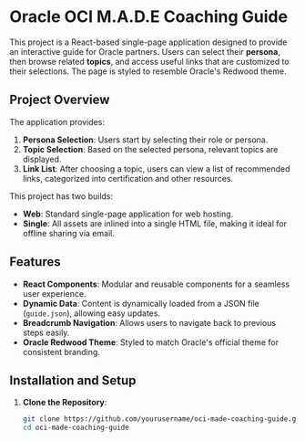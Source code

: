 # Oracle OCI M.A.D.E Coaching Guide

This project is a React-based single-page application designed to provide an interactive guide for Oracle partners. Users can select their **persona**, then browse related **topics**, and access useful links that are customized to their selections. The page is styled to resemble Oracle's Redwood theme.

## Project Overview

The application provides:
1. **Persona Selection**: Users start by selecting their role or persona.
2. **Topic Selection**: Based on the selected persona, relevant topics are displayed.
3. **Link List**: After choosing a topic, users can view a list of recommended links, categorized into certification and other resources.

This project has two builds:
- **Web**: Standard single-page application for web hosting.
- **Single**: All assets are inlined into a single HTML file, making it ideal for offline sharing via email.

## Features

- **React Components**: Modular and reusable components for a seamless user experience.
- **Dynamic Data**: Content is dynamically loaded from a JSON file (`guide.json`), allowing easy updates.
- **Breadcrumb Navigation**: Allows users to navigate back to previous steps easily.
- **Oracle Redwood Theme**: Styled to match Oracle's official theme for consistent branding.

## Installation and Setup

1. **Clone the Repository**:
   ```bash
   git clone https://github.com/yourusername/oci-made-coaching-guide.git
   cd oci-made-coaching-guide